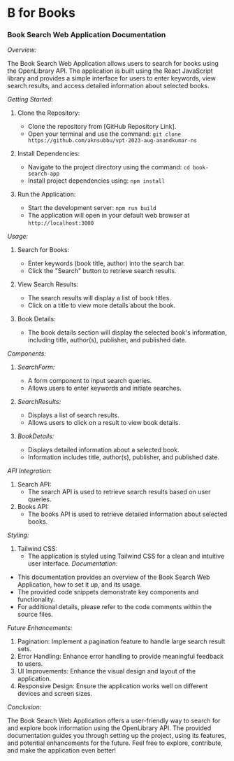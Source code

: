 # B for Books

### Book Search Web Application Documentation

_Overview:_

The Book Search Web Application allows users to search for books using the OpenLibrary API. The application is built using the React JavaScript library and provides a simple interface for users to enter keywords, view search results, and access detailed information about selected books.

_Getting Started:_

1. Clone the Repository:

   - Clone the repository from [GitHub Repository Link].
   - Open your terminal and use the command: `git clone https://github.com/aknsubbu/vpt-2023-aug-anandkumar-ns`

2. Install Dependencies:

   - Navigate to the project directory using the command: `cd book-search-app`
   - Install project dependencies using: `npm install`

3. Run the Application:
   - Start the development server: `npm run build`
   - The application will open in your default web browser at `http://localhost:3000`

_Usage:_

1. Search for Books:

   - Enter keywords (book title, author) into the search bar.
   - Click the "Search" button to retrieve search results.

2. View Search Results:

   - The search results will display a list of book titles.
   - Click on a title to view more details about the book.

3. Book Details:
   - The book details section will display the selected book's information, including title, author(s), publisher, and published date.

_Components:_

1. _SearchForm:_

   - A form component to input search queries.
   - Allows users to enter keywords and initiate searches.

2. _SearchResults:_

   - Displays a list of search results.
   - Allows users to click on a result to view book details.

3. _BookDetails:_
   - Displays detailed information about a selected book.
   - Information includes title, author(s), publisher, and published date.

_API Integration:_

1. Search API:
   - The search API is used to retrieve search results based on user queries.
2. Books API:
   - The books API is used to retrieve detailed information about selected books.

_Styling:_

1. Tailwind CSS:
   - The application is styled using Tailwind CSS for a clean and intuitive user interface.
     _Documentation:_

- This documentation provides an overview of the Book Search Web Application, how to set it up, and its usage.
- The provided code snippets demonstrate key components and functionality.
- For additional details, please refer to the code comments within the source files.

_Future Enhancements:_

1. Pagination: Implement a pagination feature to handle large search result sets.
2. Error Handling: Enhance error handling to provide meaningful feedback to users.
3. UI Improvements: Enhance the visual design and layout of the application.
4. Responsive Design: Ensure the application works well on different devices and screen sizes.

_Conclusion:_

The Book Search Web Application offers a user-friendly way to search for and explore book information using the OpenLibrary API. The provided documentation guides you through setting up the project, using its features, and potential enhancements for the future. Feel free to explore, contribute, and make the application even better!
